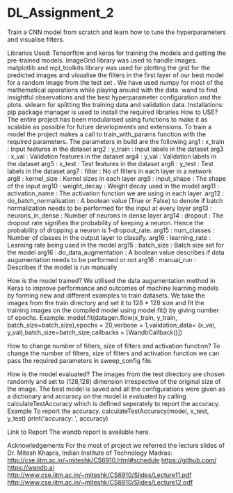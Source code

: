 # DL_Assignment_2
Train a CNN model from scratch and learn how to tune the hyperparameters and visualise filters.

Libraries Used:
Tensorflow and keras for training the models and getting the pre-trained models.
ImageGrid library was used to handle images.
matplotlib and mpl_toolkits library was used for plotting the grid for the predicted images and visualise the filters in the first layer of our best model for a random image from the test set .
We have used numpy for most of the mathematical operations while playing around with the data.
wand to find insightful observations and the best hyperparameter configuration and the plots.
sklearn for splitting the training data and validation data.
Installations:
pip package manager is used to install the required libraries
How to USE?
The entire project has been modularised using functions to make it as scalable as possible for future developments and extensions. To train a model the project makes a call to train_with_params function with the required parameters.
The parameters in build are the following
arg1 : x_train : Input features in the dataset
arg2 : y_train : Input labels in the dataset
arg3 : x_val : Validation features in the dataset
arg4 : y_val : Validation labels in the dataset
arg5 : x_test : Test features in the dataset
arg6 : y_test : Test labels in the dataset
arg7 : filter : No of filters in each layer in a network
arg8 : kernel_size : Kernel sizes in each layer
arg9 : input_shape : The shape of the input
arg10 : weight_decay : Weight decay used in the model
arg11 : activation_name : The activation function we are using in each layer.
arg12 : do_batch_normalisation : A boolean value (True or False) to denote if batch normalization needs to be performed for the input at every layer
arg13 : neurons_in_dense : Number of neurons in dense layer
arg14 : dropout : The dropout rate signifies the probability of keeping a neuron. Hence the probability of dropping a neuron is 1-dropout_rate.
arg15 : num_classes : Number of classes in the output layer to classify.
arg16 : learning_rate : Learning rate being used in the model
arg15 : batch_size : Batch size set for the model
arg16 : do_data_augmentation : A boolean value describes if data augumentation needs to be performed or not
arg16 : manual_run : Describes if the model is run manually

How is the model trained?
We utilised the data augumentation method in Keras to improve performance and outcomes of machine learning models by forming new and different examples to train datasets. We take the images from the train directory and set it to 128 * 128 size and fit the training images on the compiled model using model.fit() by giving number of epochs.
Example:
model.fit(datagen.flow(x_train, y_train, batch_size=batch_size),epochs = 20,verbose = 1,validation_data= (x_val, y_val),batch_size=batch_size,callbacks = [WandbCallback()])

How to change number of filters, size of filters and activation function?
To change the number of filters, size of filters and activation function we can pass the required parameters in sweep_config file.

How is the model evaluated?
The images from the test directory are chosen randomly and set to (128,128) dimension irrespective of the original size of the image. The best model is saved and all the configurations were given as a dictionary and accuracy on the model is evaluated by calling calculateTestAccuracy which is defined seperately to report the accuracy.
Example
To report the accuracy.
calculateTestAccuracy(model, x_test, y_test)
print('accuracy: ', accuracy)


Link to Report
The wandb report is available here.


Acknowledgements
For the most of project we referred the lecture slides of Dr. Mitesh Khapra, Indian Institute of Technology Madras: http://cse.iitm.ac.in/~miteshk/CS6910.html#schedule
https://github.com/
https://wandb.ai
http://www.cse.iitm.ac.in/~miteshk/CS6910/Slides/Lecture11.pdf
http://www.cse.iitm.ac.in/~miteshk/CS6910/Slides/Lecture12.pdf
